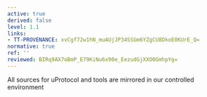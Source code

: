 ```yaml
---
active: true
derived: false
level: 1.1
links:
- TT-PROVENANCE: xvCgf72w1hN_muAUjJP34SSGm6YZgCU8DkoE0KUrE_Q=
normative: true
ref: ''
reviewed: BIRq9AX7oBmP_E79KiNu6x90e_EezudGjXXO0GmhpYg=
---
```


All sources for uProtocol and tools are mirrored in our controlled environment
